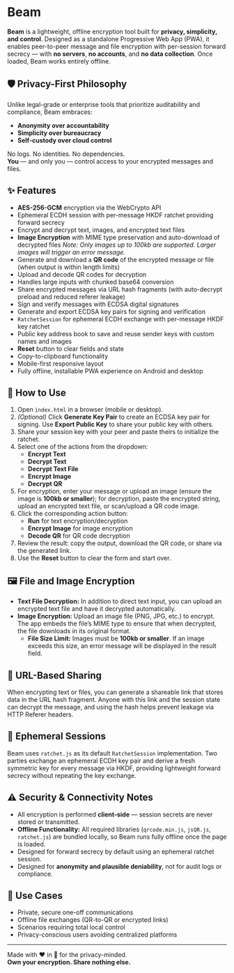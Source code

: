 # Beam

**Beam** is a lightweight, offline encryption tool built for **privacy, simplicity, and control**. Designed as a standalone Progressive Web App (PWA), it enables peer-to-peer message and file encryption with per-session forward secrecy — with **no servers**, **no accounts**, and **no data collection**. Once loaded, Beam works entirely offline.

## 🛡️ Privacy-First Philosophy

Unlike legal-grade or enterprise tools that prioritize auditability and compliance, Beam embraces:

- **Anonymity over accountability**
- **Simplicity over bureaucracy**
- **Self-custody over cloud control**

No logs. No identities. No dependencies.  
**You** — and only you — control access to your encrypted messages and files.

## ✨ Features

- **AES-256-GCM** encryption via the WebCrypto API
- Ephemeral ECDH session with per-message HKDF ratchet providing forward secrecy
- Encrypt and decrypt text, images, and encrypted text files
- **Image Encryption** with MIME type preservation and auto-download of decrypted files
  _Note: Only images up to 100kb are supported. Larger images will trigger an error message._
- Generate and download a **QR code** of the encrypted message or file (when output is within length limits)
- Upload and decode QR codes for decryption
- Handles large inputs with chunked base64 conversion
- Share encrypted messages via URL hash fragments (with auto-decrypt preload and reduced referer leakage)
- Sign and verify messages with ECDSA digital signatures
- Generate and export ECDSA key pairs for signing and verification
- `RatchetSession` for ephemeral ECDH exchange with per-message HKDF key ratchet
- Public key address book to save and reuse sender keys with custom names and images
- **Reset** button to clear fields and state
- Copy-to-clipboard functionality
- Mobile-first responsive layout
- Fully offline, installable PWA experience on Android and desktop

## 🚀 How to Use

1. Open `index.html` in a browser (mobile or desktop).
2. *(Optional)* Click **Generate Key Pair** to create an ECDSA key pair for signing. Use **Export Public Key** to share your public key with others.
3. Share your session key with your peer and paste theirs to initialize the ratchet.
4. Select one of the actions from the dropdown:
   - **Encrypt Text**
   - **Decrypt Text**
   - **Decrypt Text File**
   - **Encrypt Image**
   - **Decrypt QR**
5. For encryption, enter your message or upload an image (ensure the image is **100kb or smaller**); for decryption, paste the encrypted string, upload an encrypted text file, or scan/upload a QR code image.
6. Click the corresponding action button:
   - **Run** for text encryption/decryption
   - **Encrypt Image** for image encryption
   - **Decode QR** for QR code decryption
7. Review the result: copy the output, download the QR code, or share via the generated link.
8. Use the **Reset** button to clear the form and start over.

## 🖼️ File and Image Encryption

- **Text File Decryption:** In addition to direct text input, you can upload an encrypted text file and have it decrypted automatically.
- **Image Encryption:** Upload an image file (PNG, JPG, etc.) to encrypt. The app embeds the file’s MIME type to ensure that when decrypted, the file downloads in its original format.
  - **File Size Limit:** Images must be **100kb or smaller**. If an image exceeds this size, an error message will be displayed in the result field.

## 🔗 URL-Based Sharing

When encrypting text or files, you can generate a shareable link that stores data
in the URL hash fragment. Anyone with this link and the session state can decrypt the message, and using the hash helps prevent leakage via HTTP Referer headers.

## 🔄 Ephemeral Sessions

Beam uses `ratchet.js` as its default `RatchetSession` implementation. Two parties exchange an ephemeral ECDH key pair and derive a fresh symmetric key for every message via HKDF, providing lightweight forward secrecy without repeating the key exchange.

## ⚠️ Security & Connectivity Notes

- All encryption is performed **client-side** — session secrets are never stored or transmitted.
- **Offline Functionality:** All required libraries (`qrcode.min.js`, `jsQR.js`, `ratchet.js`) are bundled locally, so Beam runs fully offline once the page is loaded.
- Designed for forward secrecy by default using an ephemeral ratchet session.
- Designed for **anonymity and plausible deniability**, not for audit logs or compliance.

## 🧪 Use Cases

- Private, secure one-off communications
- Offline file exchanges (QR-to-QR or encrypted links)
- Scenarios requiring total local control
- Privacy-conscious users avoiding centralized platforms

---

Made with ❤️ in 🌵 for the privacy-minded.  
**Own your encryption. Share nothing else.**
